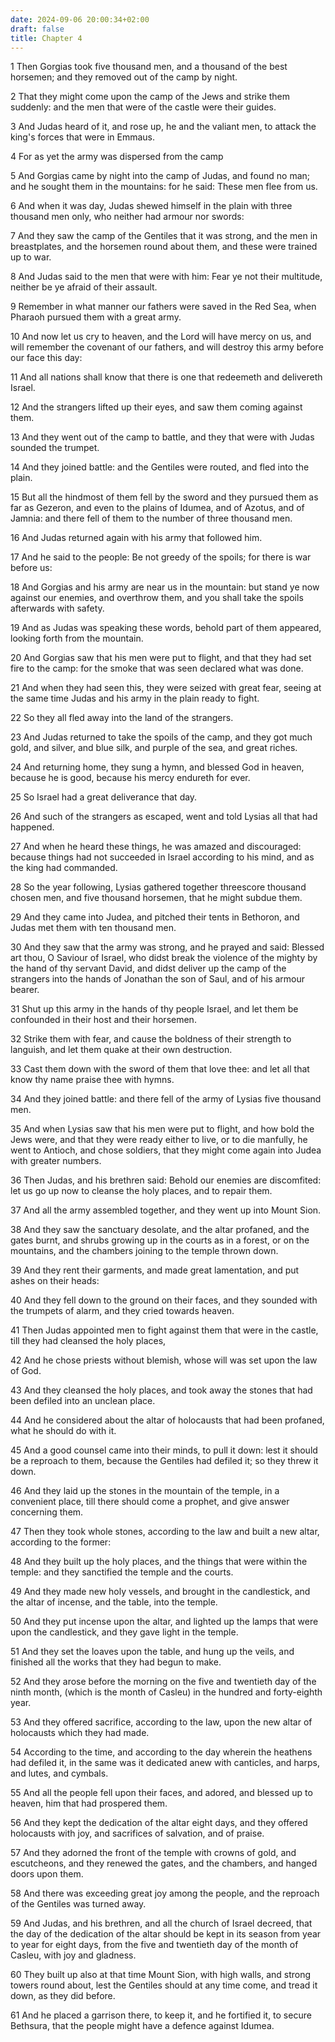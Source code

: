 ```yaml
---
date: 2024-09-06 20:00:34+02:00
draft: false
title: Chapter 4
---
```




1 Then Gorgias took five thousand men, and a thousand of the best horsemen; and they removed out of the camp by night.

2 That they might come upon the camp of the Jews and strike them suddenly: and the men that were of the castle were their guides.

3 And Judas heard of it, and rose up, he and the valiant men, to attack the king's forces that were in Emmaus.

4 For as yet the army was dispersed from the camp

5 And Gorgias came by night into the camp of Judas, and found no man; and he sought them in the mountains: for he said: These men flee from us.

6 And when it was day, Judas shewed himself in the plain with three thousand men only, who neither had armour nor swords:

7 And they saw the camp of the Gentiles that it was strong, and the men in breastplates, and the horsemen round about them, and these were trained up to war.

8 And Judas said to the men that were with him: Fear ye not their multitude, neither be ye afraid of their assault.

9 Remember in what manner our fathers were saved in the Red Sea, when Pharaoh pursued them with a great army.

10 And now let us cry to heaven, and the Lord will have mercy on us, and will remember the covenant of our fathers, and will destroy this army before our face this day:

11 And all nations shall know that there is one that redeemeth and delivereth Israel.

12 And the strangers lifted up their eyes, and saw them coming against them.

13 And they went out of the camp to battle, and they that were with Judas sounded the trumpet.

14 And they joined battle: and the Gentiles were routed, and fled into the plain.

15 But all the hindmost of them fell by the sword and they pursued them as far as Gezeron, and even to the plains of Idumea, and of Azotus, and of Jamnia: and there fell of them to the number of three thousand men.

16 And Judas returned again with his army that followed him.

17 And he said to the people: Be not greedy of the spoils; for there is war before us:

18 And Gorgias and his army are near us in the mountain: but stand ye now against our enemies, and overthrow them, and you shall take the spoils afterwards with safety.

19 And as Judas was speaking these words, behold part of them appeared, looking forth from the mountain.

20 And Gorgias saw that his men were put to flight, and that they had set fire to the camp: for the smoke that was seen declared what was done.

21 And when they had seen this, they were seized with great fear, seeing at the same time Judas and his army in the plain ready to fight.

22 So they all fled away into the land of the strangers.

23 And Judas returned to take the spoils of the camp, and they got much gold, and silver, and blue silk, and purple of the sea, and great riches.

24 And returning home, they sung a hymn, and blessed God in heaven, because he is good, because his mercy endureth for ever.

25 So Israel had a great deliverance that day.

26 And such of the strangers as escaped, went and told Lysias all that had happened.

27 And when he heard these things, he was amazed and discouraged: because things had not succeeded in Israel according to his mind, and as the king had commanded.

28 So the year following, Lysias gathered together threescore thousand chosen men, and five thousand horsemen, that he might subdue them.

29 And they came into Judea, and pitched their tents in Bethoron, and Judas met them with ten thousand men.

30 And they saw that the army was strong, and he prayed and said: Blessed art thou, O Saviour of Israel, who didst break the violence of the mighty by the hand of thy servant David, and didst deliver up the camp of the strangers into the hands of Jonathan the son of Saul, and of his armour bearer.

31 Shut up this army in the hands of thy people Israel, and let them be confounded in their host and their horsemen.

32 Strike them with fear, and cause the boldness of their strength to languish, and let them quake at their own destruction.

33 Cast them down with the sword of them that love thee: and let all that know thy name praise thee with hymns.

34 And they joined battle: and there fell of the army of Lysias five thousand men.

35 And when Lysias saw that his men were put to flight, and how bold the Jews were, and that they were ready either to live, or to die manfully, he went to Antioch, and chose soldiers, that they might come again into Judea with greater numbers.

36 Then Judas, and his brethren said: Behold our enemies are discomfited: let us go up now to cleanse the holy places, and to repair them.

37 And all the army assembled together, and they went up into Mount Sion.

38 And they saw the sanctuary desolate, and the altar profaned, and the gates burnt, and shrubs growing up in the courts as in a forest, or on the mountains, and the chambers joining to the temple thrown down.

39 And they rent their garments, and made great lamentation, and put ashes on their heads:

40 And they fell down to the ground on their faces, and they sounded with the trumpets of alarm, and they cried towards heaven.

41 Then Judas appointed men to fight against them that were in the castle, till they had cleansed the holy places,

42 And he chose priests without blemish, whose will was set upon the law of God.

43 And they cleansed the holy places, and took away the stones that had been defiled into an unclean place.

44 And he considered about the altar of holocausts that had been profaned, what he should do with it.

45 And a good counsel came into their minds, to pull it down: lest it should be a reproach to them, because the Gentiles had defiled it; so they threw it down.

46 And they laid up the stones in the mountain of the temple, in a convenient place, till there should come a prophet, and give answer concerning them.

47 Then they took whole stones, according to the law and built a new altar, according to the former:

48 And they built up the holy places, and the things that were within the temple: and they sanctified the temple and the courts.

49 And they made new holy vessels, and brought in the candlestick, and the altar of incense, and the table, into the temple.

50 And they put incense upon the altar, and lighted up the lamps that were upon the candlestick, and they gave light in the temple.

51 And they set the loaves upon the table, and hung up the veils, and finished all the works that they had begun to make.

52 And they arose before the morning on the five and twentieth day of the ninth month, (which is the month of Casleu) in the hundred and forty-eighth year.

53 And they offered sacrifice, according to the law, upon the new altar of holocausts which they had made.

54 According to the time, and according to the day wherein the heathens had defiled it, in the same was it dedicated anew with canticles, and harps, and lutes, and cymbals.

55 And all the people fell upon their faces, and adored, and blessed up to heaven, him that had prospered them.

56 And they kept the dedication of the altar eight days, and they offered holocausts with joy, and sacrifices of salvation, and of praise.

57 And they adorned the front of the temple with crowns of gold, and escutcheons, and they renewed the gates, and the chambers, and hanged doors upon them.

58 And there was exceeding great joy among the people, and the reproach of the Gentiles was turned away.

59 And Judas, and his brethren, and all the church of Israel decreed, that the day of the dedication of the altar should be kept in its season from year to year for eight days, from the five and twentieth day of the month of Casleu, with joy and gladness.

60 They built up also at that time Mount Sion, with high walls, and strong towers round about, lest the Gentiles should at any time come, and tread it down, as they did before.

61 And he placed a garrison there, to keep it, and he fortified it, to secure Bethsura, that the people might have a defence against Idumea.

